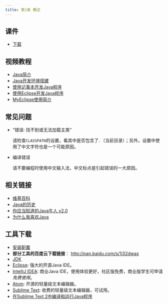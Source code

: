 ```yaml
---
title: 第1章 概述
---
```

## 课件

- [下载](chap01.ppt)

## 视频教程

- [Java简介](http://www.imooc.com/video/1430)
- [Java开发环境搭建](http://www.imooc.com/video/1459)
- [使用记事本开发Java程序](http://www.imooc.com/video/1501)
- [使用Eclipse开发Java程序](http://www.imooc.com/video/1412)
- [MyEclipse使用简介](http://www.imooc.com/video/1414)

## 常见问题

- “错误: 找不到或无法加载主类”

  请检查`CLASSPATH`的设置，看其中是否包含了`.`（当前目录）；另外，设置中使用了中文字符也是一个可能原因。
- 编译错误

  请不要编程时使用中文输入法，中文标点是引起错误的一大原因。

## 相关链接

- [维基百科](https://zh.wikipedia.org/wiki/Java)
- [Java的历史](http://www.importnew.com/9060.html)
- [你应当知道的Java牛人 v2.0](http://www.importnew.com/5575.html)
- [为什么我喜欢Java](http://www.importnew.com/10576.html)

## 工具下载

- [安装配置](http://jingyan.baidu.com/article/359911f508c21f57fe030638.html)
- **部分工具的百度云下载链接**： http://pan.baidu.com/s/1i32dwax
- [JDK](http://www.oracle.com/technetwork/java/javase/downloads/jdk8-downloads-2133151.html)
- [Eclipse](https://eclipse.org/downloads/):  强大的开源Java IDE。
- [IntelliJ IDEA](https://www.jetbrains.com/idea/): 商业Java IDE，使用体验更好，社区版免费，商业版学生可申请*免费使用*。
- [Atom](https://atom.io): 开源的轻量级文本编辑器。
- [Sublime Text](http://www.sublimetext.com): 收费的轻量级文本编辑器，可试用。
- [在Sublime Text 2中编译和运行Java程序](http://www.oschina.net/translate/compile-and-run-java-programs-in-sublime-text-2)

